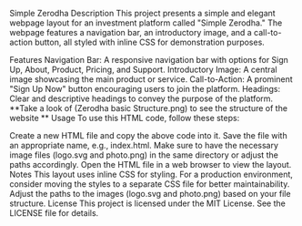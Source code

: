 Simple Zerodha
Description
This project presents a simple and elegant webpage layout for an investment platform called "Simple Zerodha." The webpage features a navigation bar, an introductory image, and a call-to-action button, all styled with inline CSS for demonstration purposes.

Features
Navigation Bar: A responsive navigation bar with options for Sign Up, About, Product, Pricing, and Support.
Introductory Image: A central image showcasing the main product or service.
Call-to-Action: A prominent "Sign Up Now" button encouraging users to join the platform.
Headings: Clear and descriptive headings to convey the purpose of the platform.
**Take a look of (Zerodha basic Structure.png) to see the structure of the website **
Usage
To use this HTML code, follow these steps:

Create a new HTML file and copy the above code into it.
Save the file with an appropriate name, e.g., index.html.
Make sure to have the necessary image files (logo.svg and photo.png) in the same directory or adjust the paths accordingly.
Open the HTML file in a web browser to view the layout.
Notes
This layout uses inline CSS for styling. For a production environment, consider moving the styles to a separate CSS file for better maintainability.
Adjust the paths to the images (logo.svg and photo.png) based on your file structure.
License
This project is licensed under the MIT License. See the LICENSE file for details.
